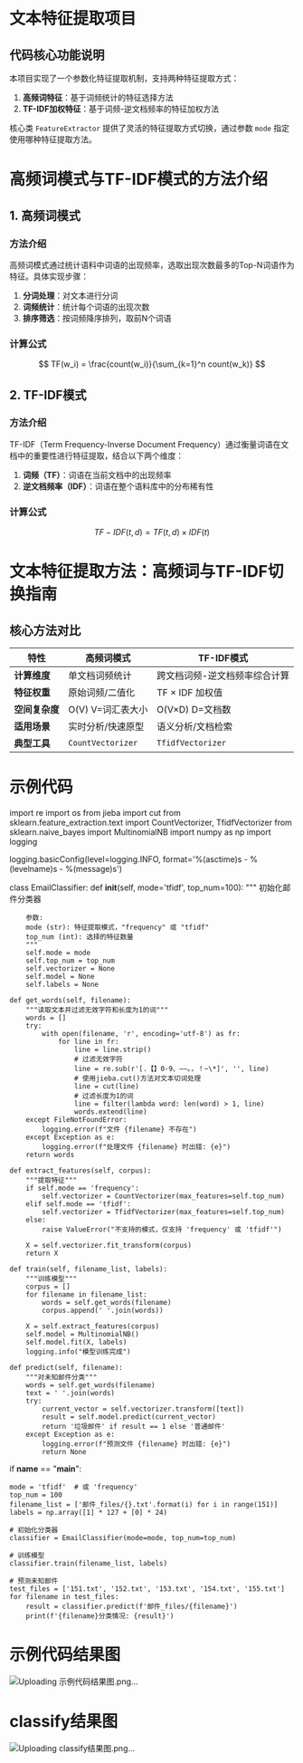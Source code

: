 
# 文本特征提取项目

## 代码核心功能说明

本项目实现了一个参数化特征提取机制，支持两种特征提取方式：
1. **高频词特征**：基于词频统计的特征选择方法
2. **TF-IDF加权特征**：基于词频-逆文档频率的特征加权方法

核心类 `FeatureExtractor` 提供了灵活的特征提取方式切换，通过参数 `mode` 指定使用哪种特征提取方法。

# 高频词模式与TF-IDF模式的方法介绍

## 1. 高频词模式

### 方法介绍
高频词模式通过统计语料中词语的出现频率，选取出现次数最多的Top-N词语作为特征。具体实现步骤：

1. **分词处理**：对文本进行分词
2. **词频统计**：统计每个词语的出现次数
3. **排序筛选**：按词频降序排列，取前N个词语

### 计算公式
$$ TF(w_i) = \frac{count(w_i)}{\sum_{k=1}^n count(w_k)} $$

## 2. TF-IDF模式

### 方法介绍
TF-IDF（Term Frequency-Inverse Document Frequency）通过衡量词语在文档中的重要性进行特征提取，结合以下两个维度：

1. **词频（TF）**：词语在当前文档中的出现频率
2. **逆文档频率（IDF）**：词语在整个语料库中的分布稀有性

### 计算公式
$$ TF−IDF(t,d)=TF(t,d)×IDF(t) $$

# 文本特征提取方法：高频词与TF-IDF切换指南

## 核心方法对比
| 特性                | 高频词模式                     | TF-IDF模式                     |
|---------------------|------------------------------|-------------------------------|
| **计算维度**         | 单文档词频统计                | 跨文档词频-逆文档频率综合计算     |
| **特征权重**         | 原始词频/二值化              | TF × IDF 加权值               |
| **空间复杂度**       | O(V) V=词汇表大小            | O(V×D) D=文档数               |
| **适用场景**         | 实时分析/快速原型             | 语义分析/文档检索              |
| **典型工具**         | `CountVectorizer`           | `TfidfVectorizer`            |

# 示例代码
import re
import os
from jieba import cut
from sklearn.feature_extraction.text import CountVectorizer, TfidfVectorizer
from sklearn.naive_bayes import MultinomialNB
import numpy as np
import logging

logging.basicConfig(level=logging.INFO, format='%(asctime)s - %(levelname)s - %(message)s')


class EmailClassifier:
    def __init__(self, mode='tfidf', top_num=100):
        """
        初始化邮件分类器

        参数:
        mode (str): 特征提取模式，"frequency" 或 "tfidf"
        top_num (int): 选择的特征数量
        """
        self.mode = mode
        self.top_num = top_num
        self.vectorizer = None
        self.model = None
        self.labels = None

    def get_words(self, filename):
        """读取文本并过滤无效字符和长度为1的词"""
        words = []
        try:
            with open(filename, 'r', encoding='utf-8') as fr:
                for line in fr:
                    line = line.strip()
                    # 过滤无效字符
                    line = re.sub(r'[.【】0-9、——。，！~\*]', '', line)
                    # 使用jieba.cut()方法对文本切词处理
                    line = cut(line)
                    # 过滤长度为1的词
                    line = filter(lambda word: len(word) > 1, line)
                    words.extend(line)
        except FileNotFoundError:
            logging.error(f"文件 {filename} 不存在")
        except Exception as e:
            logging.error(f"处理文件 {filename} 时出错: {e}")
        return words

    def extract_features(self, corpus):
        """提取特征"""
        if self.mode == 'frequency':
            self.vectorizer = CountVectorizer(max_features=self.top_num)
        elif self.mode == 'tfidf':
            self.vectorizer = TfidfVectorizer(max_features=self.top_num)
        else:
            raise ValueError("不支持的模式，仅支持 'frequency' 或 'tfidf'")

        X = self.vectorizer.fit_transform(corpus)
        return X

    def train(self, filename_list, labels):
        """训练模型"""
        corpus = []
        for filename in filename_list:
            words = self.get_words(filename)
            corpus.append(' '.join(words))

        X = self.extract_features(corpus)
        self.model = MultinomialNB()
        self.model.fit(X, labels)
        logging.info("模型训练完成")

    def predict(self, filename):
        """对未知邮件分类"""
        words = self.get_words(filename)
        text = ' '.join(words)
        try:
            current_vector = self.vectorizer.transform([text])
            result = self.model.predict(current_vector)
            return '垃圾邮件' if result == 1 else '普通邮件'
        except Exception as e:
            logging.error(f"预测文件 {filename} 时出错: {e}")
            return None


if __name__ == "__main__":
   
    mode = 'tfidf'  # 或 'frequency'
    top_num = 100
    filename_list = ['邮件_files/{}.txt'.format(i) for i in range(151)]
    labels = np.array([1] * 127 + [0] * 24)

    # 初始化分类器
    classifier = EmailClassifier(mode=mode, top_num=top_num)

    # 训练模型
    classifier.train(filename_list, labels)

    # 预测未知邮件
    test_files = ['151.txt', '152.txt', '153.txt', '154.txt', '155.txt']
    for filename in test_files:
        result = classifier.predict(f'邮件_files/{filename}')
        print(f'{filename}分类情况: {result}')
        
# 示例代码结果图
![Uploading 示例代码结果图.png…]()

# classify结果图
![Uploading classify结果图.png…]()

        
